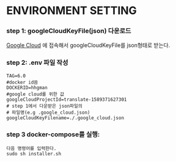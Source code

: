 # ENVIRONMENT SETTING

### step 1: googleCloudKeyFile(json) 다운로드

[Google Cloud](https://cloud.google.com/docs/authentication/getting-started) 에 접속해서 googleCloudKeyFile를 json형태로 받는다.



### step 2: .env 파일 작성
    
    TAG=6.0
    #docker id씀
    DOCKERID=hhgman
    #google cloud를 위한 값
    googleCloudProjectId=translate-1589371627301
    # step 1에서 다운받은 json파일의 
    # 파일명(e.g .google_cloud.json)
    googleCloudKeyFilename=./.google_cloud.json


### step 3 docker-compose를 실행: 
    다음 명령어를 입력한다.
    sudo sh installer.sh

